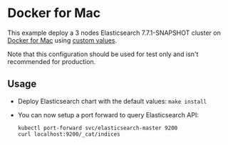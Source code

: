 # Docker for Mac

This example deploy a 3 nodes Elasticsearch 7.7.1-SNAPSHOT cluster on [Docker for Mac][]
using [custom values][].

Note that this configuration should be used for test only and isn't recommended
for production.


## Usage

* Deploy Elasticsearch chart with the default values: `make install`

* You can now setup a port forward to query Elasticsearch API:

  ```
  kubectl port-forward svc/elasticsearch-master 9200
  curl localhost:9200/_cat/indices
  ```


[custom values]: https://github.com/elastic/helm-charts/tree/7.7/elasticsearch/examples/docker-for-mac/values.yaml
[docker for mac]: https://docs.docker.com/docker-for-mac/kubernetes/
